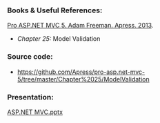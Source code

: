 ### Books & Useful References: 
[Pro ASP.NET MVC 5. Adam Freeman. Apress. 2013](http://www.apress.com/us/book/9781430265290).
 - *Chapter 25:* Model Validation

### Source code: 
- https://github.com/Apress/pro-asp.net-mvc-5/tree/master/Chapter%2025/ModelValidation

### Presentation: 
[ASP.NET MVC.pptx](https://github.com/EPM-RD-NETLAB/ASP.NET.MVC/tree/master/Presentations)
